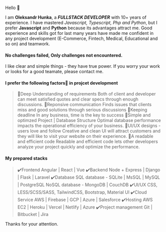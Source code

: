 Hello 👋

I am **Oleksandr Hunka**, a ***FULLSTACK DEVELOPER*** with 10+ years of experience. I have mastered _Javascript, Typescript, Php and Python_, but I prefer **Javascript** and **Python** because its advantages attract me. Good experience and skills got for last many years have made me confident in any project development (E-Commerce, Fintech, Medical, Educational and so on) and teamwork. 

#### No challenges failed, Only challenges not encountered. 

I like clear and simple things - they have true power. If you worry your work or looks for a good teamate, please contact me.

#### I prefer the following factors🚀 in projcet development
>🌟Deep Understanding of requirements 
 Both of client and developer can meet satisfied quotes and clear specs through enough discussions.
 🌟Reponsive communication
 Finds issues that clients miss and good solutions through serious discussions
 🌟Keeping deadline
 In any business, time is the key to success
 🌟Simple and optimzed Project | Database Structure
 Optimal database performance impacts the operational efficiency of your business.
 🌟UI/UX designs - users love and follow
 Creative and clean UI will attract customers and they will like to visit your website on their experience.
 🌟A readable and efficient code
 Readable and efficient code lets other developers analyze your project quickly and optimize the performance.

#### My prepared stacks
>✔️Frontend
  Angular | React | Vue
✔️Backend
  Node + Express | Django | Flask | Laravel
✔️Database
  SQL database - SQLite | MsSQL | MySQL | PostgreSQL
  NoSQL database - MongoDB | CouchDB 
✔️UI/UX
  CSS, LESS/SCSS/SASS, TailwindCSS, Bootstrap, Material UI
✔️Cloud Service
  AWS | Firebase | GCP | Azure | Salesforce
✔️Hosting
  AWS EC2 | Heroku | Vercel | Netlify | Azure 
✔️Project management
  Git | Bitbucket | Jira

Thanks for your attention.
